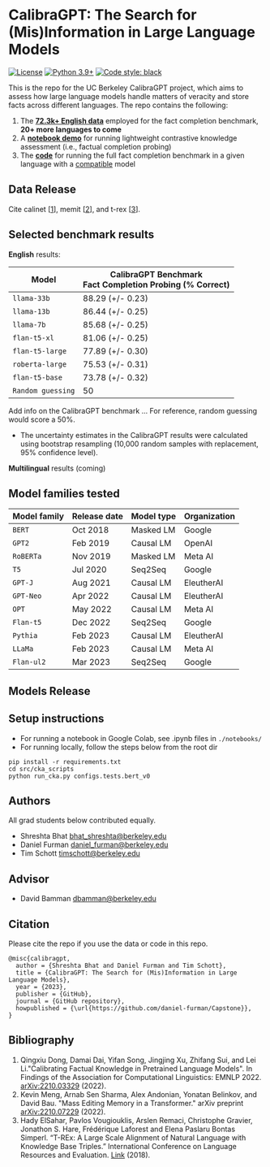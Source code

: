 # CalibraGPT: The Search for (Mis)Information in Large Language Models

[![License](https://img.shields.io/badge/license-MIT-green.svg)](https://github.com/daniel-furman/Capstone/blob/main/LICENSE) 
[![Python 3.9+](https://img.shields.io/badge/python-3.9+-blue.svg)](https://www.python.org/downloads/release/python-390/) 
[![Code style: black](https://img.shields.io/badge/code%20style-black-000000.svg)](https://github.com/psf/black) 

This is the repo for the UC Berkeley CalibraGPT project, which aims to assess how large language models handle matters of veracity and store facts across different languages. The repo contains the following:

1. The [**72.3k+ English data**][data] employed for the fact completion benchmark, **20+ more languages to come**
2. A [**notebook demo**][notebook_cka_demo] for running lightweight contrastive knowledge assessment (i.e., factual completion probing)
3. The [**code**][benchmark_cka_code] for running the full fact completion benchmark in a given language with a [compatible](https://github.com/daniel-furman/Capstone#model-families-tested) model

## Data Release

Cite calinet [[1][bib]], memit [[2][bib]], and t-rex [[3][bib]].

## Selected benchmark results

**English** results:

| Model           | CalibraGPT Benchmark <br />Fact Completion Probing (% Correct) |
|------------------|---------------------------------------------|
| `llama-33b`     | 88.29 (+/- 0.23)   |
| `llama-13b`     | 86.44 (+/- 0.25)   | 
| `llama-7b`      | 85.68 (+/- 0.25)    | 
| `flan-t5-xl`    | 81.06 (+/- 0.25)   | 
| `flan-t5-large` | 77.89 (+/- 0.30)   | 
| `roberta-large` | 75.53 (+/- 0.31)   | 
| `flan-t5-base`  | 73.78 (+/- 0.32)    | 
| `Random guessing` | 50   | 

Add info on the CalibraGPT benchmark ... For reference, random guessing would score a 50%.

* The uncertainty estimates in the CalibraGPT results were calculated using bootstrap resampling (10,000 random samples with replacement, 95% confidence level).  

**Multilingual** results (coming)

## Model families tested

| Model family | Release date | Model type | Organization |
|--------------|--------------|------------|--------------|
| `BERT`       | Oct 2018     | Masked LM  | Google       |
| `GPT2`       | Feb 2019     | Causal LM  | OpenAI       |
| `RoBERTa`    | Nov 2019     | Masked LM  | Meta AI      |
| `T5     `    | Jul 2020     | Seq2Seq    | Google       |
| `GPT-J`      | Aug 2021     | Causal LM  | EleutherAI   |
| `GPT-Neo`    | Apr 2022     | Causal LM  | EleutherAI   |
| `OPT`        | May 2022     | Causal LM  | Meta AI      |
| `Flan-t5`    | Dec 2022     | Seq2Seq    | Google       |
| `Pythia`     | Feb 2023     | Causal LM  | EleutherAI   |
| `LLaMa`      | Feb 2023     | Causal LM  | Meta AI      |
| `Flan-ul2`   | Mar 2023     | Seq2Seq    | Google       |

## Models Release

## Setup instructions

* For running a notebook in Google Colab, see .ipynb files in ```./notebooks/```
* For running locally, follow the steps below from the root dir

```
pip install -r requirements.txt
cd src/cka_scripts
python run_cka.py configs.tests.bert_v0
```

## Authors
All grad students below contributed equally.

* Shreshta Bhat <bhat_shreshta@berkeley.edu>
* Daniel Furman <daniel_furman@berkeley.edu>
* Tim Schott <timschott@berkeley.edu>

## Advisor

* David Bamman <dbamman@berkeley.edu>

## Citation

Please cite the repo if you use the data or code in this repo.

```
@misc{calibragpt,
  author = {Shreshta Bhat and Daniel Furman and Tim Schott},
  title = {CalibraGPT: The Search for (Mis)Information in Large Language Models},
  year = {2023},
  publisher = {GitHub},
  journal = {GitHub repository},
  howpublished = {\url{https://github.com/daniel-furman/Capstone}},
}
```

## Bibliography 

1. Qingxiu Dong, Damai Dai, Yifan Song, Jingjing Xu, Zhifang Sui, and Lei Li."Calibrating Factual Knowledge in Pretrained Language Models". In Findings of the Association for Computational Linguistics: EMNLP 2022. [arXiv:2210.03329][cka] (2022).
2. Kevin Meng, Arnab Sen Sharma, Alex Andonian, Yonatan Belinkov, and David Bau. "Mass Editing Memory in a Transformer." arXiv preprint [arXiv:2210.07229][memit] (2022).
3. Hady ElSahar, Pavlos Vougiouklis, Arslen Remaci, Christophe Gravier, Jonathon S. Hare, Frédérique Laforest and Elena Paslaru Bontas Simperl. “T-REx: A Large Scale Alignment of Natural Language with Knowledge Base Triples.” International Conference on Language Resources and Evaluation. [Link][trex] (2018).

[notebook_cka_demo]: https://colab.research.google.com/github/daniel-furman/Capstone/blob/main/notebooks/cka_run_main_demo.ipynb
[data]: https://github.com/daniel-furman/Capstone/tree/main/data/calibragpt_full_input_information.json
[cka]: https://arxiv.org/abs/2210.03329
[memit]: https://arxiv.org/abs/2210.07229
[mmlu]: https://paperswithcode.com/sota/multi-task-language-understanding-on-mmlu
[mmlu_paper]: https://arxiv.org/abs/2009.03300
[bib]: https://github.com/daniel-furman/Capstone#bibliography
[trex]: http://aclanthology.lst.uni-saarland.de/L18-1544.pdf
[benchmark_cka_code]: https://github.com/daniel-furman/Capstone/blob/main/src/cka_scripts/run_cka_full_benchmark.py
